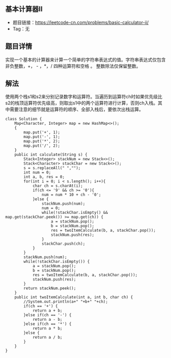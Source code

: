 ## 基本计算器II
- 题目链接：https://leetcode-cn.com/problems/basic-calculator-ii/
- Tag：无

## 题目详情
实现一个基本的计算器来计算一个简单的字符串表达式的值。字符串表达式仅包含非负整数，+， - ，*，/ 四种运算符和空格  。 整数除法仅保留整数。

## 解法

使用两个栈s1和s2来分别记录数字和运算符。当遍历到运算符ch时如果优先级比s2的栈顶运算符优先级高，则取出s1中的两个运算符进行计算，否则ch入栈。其中需要注意的细节就是运算符的顺序、全部入栈后，要依次出栈运算。
```
class Solution {
    Map<Character, Integer> map = new HashMap<>();
    {
        map.put('+', 1);
        map.put('-', 1);
        map.put('*', 2);
        map.put('/', 2);
    }
    public int calculate(String s) {
        Stack<Integer> stackNum = new Stack<>();
        Stack<Character> stackChar = new Stack<>();
        s = s.replaceAll(" ","");
        int num = 0;
        int a, b, res = 0;
        for(int i = 0; i < s.length(); i++){
            char ch = s.charAt(i);
            if(ch <= '9' && ch >= '0'){
                num = num * 10 + ch - '0';
            }else {
                stackNum.push(num);
                num = 0;
                while(!stackChar.isEmpty() && map.get(stackChar.peek()) >= map.get(ch)) {
                    a = stackNum.pop();
                    b = stackNum.pop();
                    res = twoItemCalculate(b, a, stackChar.pop());
                    stackNum.push(res);
                }
                stackChar.push(ch);
            }
        }
        stackNum.push(num);
        while(!stackChar.isEmpty()) {
            a = stackNum.pop();
            b = stackNum.pop();
            res = twoItemCalculate(b, a, stackChar.pop());
            stackNum.push(res);
        }
        return stackNum.peek();
    } 
    public int twoItemCalculate(int a, int b, char ch) {
        //System.out.println(a+" "+b+" "+ch);
        if(ch == '+') {
            return a + b;
        }else if(ch == '-') {
            return a - b;
        }else if(ch == '*') {
            return a * b;
        }else {
            return a / b;
        }
    }
}
```